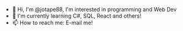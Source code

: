 - 👋 Hi, I'm @jotape88, I'm interested in programming and Web Dev
- 🌱 I'm currently learning C#, SQL, React and others!
- 📫 How to reach me: E-mail me! 

<!---
jotape88/jotape88 is a ✨ special ✨ repository because its `README.md` (this file) appears on your GitHub profile.
You can click the Preview link to take a look at your changes.
--->
